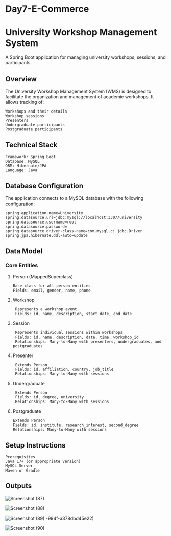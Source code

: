 # Day7-E-Commerce

# University Workshop Management System
A Spring Boot application for managing university workshops, sessions, and participants.

## Overview
The University Workshop Management System (WMS) is designed to facilitate the organization and management of academic workshops. It allows tracking of:

    Workshops and their details
    Workshop sessions
    Presenters
    Undergraduate participants
    Postgraduate participants

## Technical Stack
    Framework: Spring Boot
    Database: MySQL
    ORM: Hibernate/JPA
    Language: Java

## Database Configuration
The application connects to a MySQL database with the following configuration:

    spring.application.name=University
    spring.datasource.url=jdbc:mysql://localhost:3307/university
    spring.datasource.username=root
    spring.datasource.password=
    spring.datasource.driver-class-name=com.mysql.cj.jdbc.Driver
    spring.jpa.hibernate.ddl-auto=update

## Data Model
### Core Entities
1. Person (MappedSuperclass)

       Base class for all person entities
       Fields: email, gender, name, phone
   
3. Workshop
   
        Represents a workshop event
        Fields: id, name, description, start_date, end_date
   
5. Session
   
        Represents individual sessions within workshops
        Fields: id, name, description, date, time, workshop_id
        Relationships: Many-to-Many with presenters, undergraduates, and postgraduates
   
7. Presenter

        Extends Person
        Fields: id, affiliation, country, job_title
        Relationships: Many-to-Many with sessions
   
9. Undergraduate

        Extends Person
        Fields: id, degree, university
        Relationships: Many-to-Many with sessions
   
11. Postgraduate

        Extends Person
        Fields: id, institute, research_interest, second_degree
        Relationships: Many-to-Many with sessions

## Setup Instructions
    Prerequisites
    Java 17+ (or appropriate version)
    MySQL Server
    Maven or Gradle

## Outputs

![Screenshot (87)](https://github.com/user-attachments/assets/27fa7336-5180-46ef-a239-da2465aefda8)

![Screenshot (88)](https://github.com/user-attachments/assets/15d4935c-b907-4435)

![Screenshot (89)](https://github.com/user-attachments/assets/34411e6a-89c2-4e57-b8e8-62b6f6f6c2da)
-994f-a378dbd45e22)

![Screenshot (90)](https://github.com/user-attachments/assets/362ca84e-159f-49ed-a9af-50baebe256f7)

